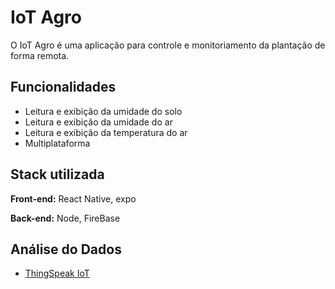
# IoT Agro

O IoT Agro é uma aplicação para controle e monitoriamento da plantação de forma remota.


## Funcionalidades

- Leitura e exibição da umidade do solo
- Leitura e exibição da umidade do ar
- Leitura e exibição da temperatura do ar
- Multiplataforma

## Stack utilizada

**Front-end:** React Native, expo

**Back-end:** Node, FireBase


## Análise do Dados

 - [ThingSpeak IoT](https://thingspeak.com/channels/1854739)
 
